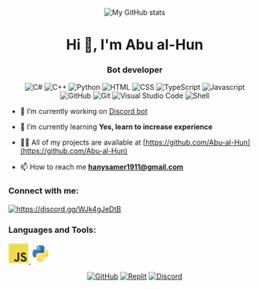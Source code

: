 <p align="center">
  <img src="https://imgur.com/5QRJHn7.png" alt="My GitHub stats" style="width: 50%;" />
</p>


<h1 align="center">Hi 👋, I'm Abu al-Hun</h1>
<h3 align="center">Bot developer</h3>

<div align="center">
  <img src="https://imgur.com/KEjLMbm.png" alt="C#" />
  <img src="https://imgur.com/M7clnGu.png" alt="C++" />
  <img src="https://imgur.com/OVq7WwF.png" alt="Python" />
  <img src="https://imgur.com/3KvfKeH.png" alt="HTML" />
  <img src="https://imgur.com/JncbSGq.png" alt="CSS" />
  <img src="https://imgur.com/zw93EwM.png" alt="TypeScript" />
  <img src="https://imgur.com/J6J18Oq.png" alt="Javascript" />
  <img src="https://imgur.com/am2M8Sr.png " alt="GitHub" />
  <img src="https://imgur.com/23o6vBG.png" alt="Git" />
  <img src="https://imgur.com/5GBBmDh.png" alt="Visual Studio Code" />
  <img src="https://imgur.com/7RTXlBW.png" alt="Shell" />
</div>




- 🔭 I’m currently working on [Discord bot](https://discord.gg/WJk4gJeDtB)

- 🌱 I’m currently learning **Yes, learn to increase experience**

- 👨‍💻 All of my projects are available at [https://github.com/Abu-al-Hun](https://github.com/Abu-al-Hun)

- 📫 How to reach me **hanysamer1911@gmail.com**

<h3 align="left">Connect with me:</h3>
<p align="left">
<a href="https://discord.gg/https://discord.gg/WJk4gJeDtB" target="blank"><img align="center" src="https://raw.githubusercontent.com/rahuldkjain/github-profile-readme-generator/master/src/images/icons/Social/discord.svg" alt="https://discord.gg/WJk4gJeDtB" height="30" width="40" /></a>
</p>

<h3 align="left">Languages and Tools:</h3>
<p align="left"> <a href="https://developer.mozilla.org/en-US/docs/Web/JavaScript" target="_blank" rel="noreferrer"> <img src="https://raw.githubusercontent.com/devicons/devicon/master/icons/javascript/javascript-original.svg" alt="javascript" width="40" height="40"/> </a> <a href="https://www.python.org" target="_blank" rel="noreferrer"> <img src="https://raw.githubusercontent.com/devicons/devicon/master/icons/python/python-original.svg" alt="python" width="40" height="40"/> </a> </p>

<div align="center">
  <a href="https://github.com/Abu-al-Hun"><img src="https://imgur.com/3ODU5lj.png" alt="GitHub" /></a>
  <a href="https://replit.com/@HanySamer"><img src="https://imgur.com/RkgoVR3.png" alt="Replit" /></a>
  <a href="https://discord.gg/WJk4gJeDtB"><img src="https://imgur.com/Qcg8nxa.png" alt="Discord" /></a>
